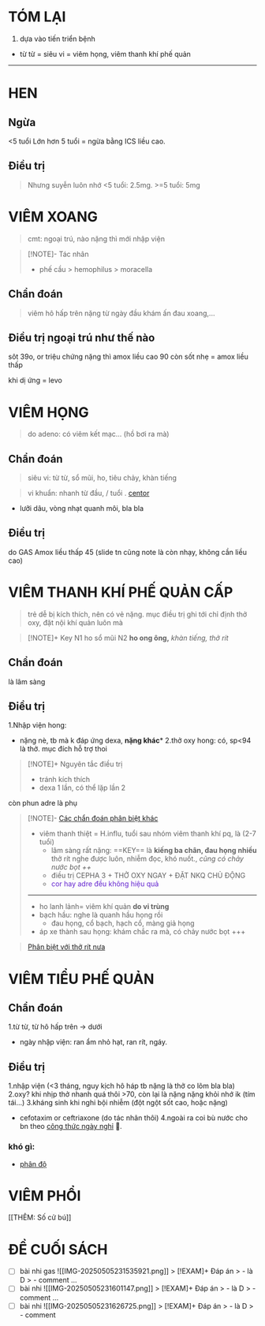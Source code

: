 # TÓM LẠI
1. dựa vào tiến triển bệnh
+ từ từ = siêu vi = viêm họng, viêm thanh khí phế quản

---
# HEN
## Ngừa
<5 tuổi
Lớn hơn 5 tuổi = ngừa bằng ICS liều cao. 

## Điều trị
> Nhưng suyễn luôn nhớ <5 tuổi: 2.5mg. >=5 tuổi: 5mg

# VIÊM XOANG
> cmt: ngoại trú, nào nặng thì mới nhập viện

> [!NOTE]- Tác nhân
> - phế cầu > hemophilus > moracella
## Chẩn đoán
> viêm hô hấp trên nặng từ ngày đầu
> khám ấn đau xoang,...
## Điều trị ngoại trú như thế nào
sôt 39o, or triệu chứng nặng thì amox liều cao 90
còn sốt nhẹ = amox liều thấp 

khi dị ứng = levo

# VIÊM HỌNG
> do adeno: có viêm kết mạc... (hồ bơi ra mà)

## Chẩn đoán
> siêu vi: từ từ, sổ mũi, ho, tiêu chảy, khàn tiếng

> vi khuẩn: nhanh từ đầu, / tuổi . [centor](https://i.imgur.com/3NG2XT7.png)
- lưỡi dâu, vòng nhạt quanh môi, bla bla
## Điều trị
do GAS Amox liều thấp 45 (slide tn cũng note là còn nhạy, không cần liều cao)
# VIÊM THANH KHÍ PHẾ QUẢN CẤP
> trẻ dễ bị kích thích, nên có vẻ nặng. mục điều trị ghi tới chỉ định thở oxy, đặt nội khí quản luôn mà

> [!NOTE]+ Key
>  N1 ho sổ mũi
>  N2 **ho ong ông,** *khàn tiếng, thở rít*
## Chẩn đoán
là lâm sàng
## Điều trị
1.Nhập viện hong: 
* nặng nè, tb mà k đáp ứng dexa, **nặng khác***
2.thở oxy hong: có, sp<94 là thở. mục đích hỗ trợ thoi

> [!NOTE]+ Nguyên tắc điều trị
> - tránh kích thích
> - dexa 1 lần, có thể lặp lần 2

còn phun adre là phụ

> [!NOTE]- [Các chẩn đoán phân biệt khác](https://i.imgur.com/3LeVDpb.png)
> - viêm thanh thiệt = H.influ, tuổi sau nhóm viêm thanh khí pq, là (2-7 tuổi)
> 	+ lâm sàng rất nặng: ==KEY== là **kiếng ba chân, đau họng nhiều** thở rít nghe được luôn, nhiễm đọc, khó nuốt., *cũng có chảy nước bọt ++*
> 	+ điều trị CEPHA 3 + THỞ OXY NGAY + ĐẶT NKQ CHỦ ĐỘNG
> 	+ <font color="#6425d0">cor hay adre đều không hiệu quả</font>
>---
> - ho lanh lảnh= viêm khí quản **do vi trùng**
> - bạch hầu: nghe là quanh hầu họng rồi
> 	+ đau họng, cổ bạch, hạch cổ, màng giả họng
> - áp xe thành sau họng: khám chắc ra mà, có chảy nước bọt +++

> [Phân biệt với thở rít nưa](https://i.imgur.com/jmtYUmf.png)
# VIÊM TIỂU PHẾ QUẢN
## Chẩn đoán
1.từ từ, từ hô hấp trên -> dưới
- ngày nhập viện: ran ẩm nhỏ hạt, ran rít, ngáy.
## Điều trị
1.nhập viện (<3 tháng, nguy kịch hô háp tb nặng là thở co lõm bla bla)
2.oxy? khi nhịp thở nhanh quá thôi >70, còn lại là nặng nặng khỏi nhớ ik (tím tái...)
3.kháng sinh khi nghi bội nhiễm (đột ngột sốt cao, hoặc nặng)
* cefotaxim or ceftriaxone (do tác nhân thôi)
4.ngoài ra coi bù nước cho bn theo [công thức ngày nghỉ](https://i.imgur.com/vOoUzyG.png) 🙂.

### khó gì: 
* [phân độ](https://i.imgur.com/unWpoKf.png)

# VIÊM PHỔI
[[THÊM: Số cử bú]]

# ĐỀ CUỐI SÁCH
- [ ] bài nhi gas
      ![[IMG-20250505231535921.png]]
        > [!EXAM]+ Đáp án
        > - là D
        > - comment ...
- [ ] bài nhi 
      ![[IMG-20250505231601147.png]]
        > [!EXAM]+ Đáp án
        > - là D
        > - comment ...
- [ ] bài nhi 
      ![[IMG-20250505231626725.png]]
        > [!EXAM]+ Đáp án
        > - là D
        > - comment